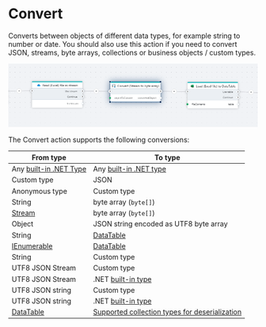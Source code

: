 # Convert

Converts between objects of different data types, for example string to number or date.
You should also use this action if you need to convert JSON, streams, byte arrays, collections or business objects / custom types.

![img](../../../../images/flow/convert.png)

The Convert action supports the following conversions:

| From type               | To type                                 |
|-------------------------|-----------------------------------------|
| Any [built-in .NET Type](https://learn.microsoft.com/en-us/dotnet/csharp/language-reference/builtin-types/built-in-types)  | Any [built-in .NET type](https://learn.microsoft.com/en-us/dotnet/csharp/language-reference/builtin-types/built-in-types)                  |
| Custom type             | JSON                                    |
| Anonymous type          | Custom type                             |
| String                  | byte array (`byte[]`)                              |
| [Stream](https://learn.microsoft.com/en-us/dotnet/api/system.io.stream)                  | byte array (`byte[]`)                             |
| Object                  | JSON string encoded as UTF8 byte array  |
| String                  | [DataTable](https://learn.microsoft.com/en-us/dotnet/api/system.data.datatable)                               |
| [IEnumerable<T>](https://learn.microsoft.com/en-us/dotnet/api/system.collections.generic.ienumerable-1)          | [DataTable](https://learn.microsoft.com/en-us/dotnet/api/system.data.datatable)                               |
| String                  | Custom type                             |
| UTF8 JSON Stream        | Custom type                             |
| UTF8 JSON Stream        | .NET [built-in type](https://learn.microsoft.com/en-us/dotnet/csharp/language-reference/builtin-types/built-in-types)  |
| UTF8 JSON string        | Custom type                             |
| UTF8 JSON string        | .NET [built-in type](https://learn.microsoft.com/en-us/dotnet/csharp/language-reference/builtin-types/built-in-types) |
| [DataTable](https://learn.microsoft.com/en-us/dotnet/api/system.data.datatable)               | [Supported collection types for deserialization](https://learn.microsoft.com/en-us/dotnet/standard/serialization/system-text-json/supported-collection-types)                          |

